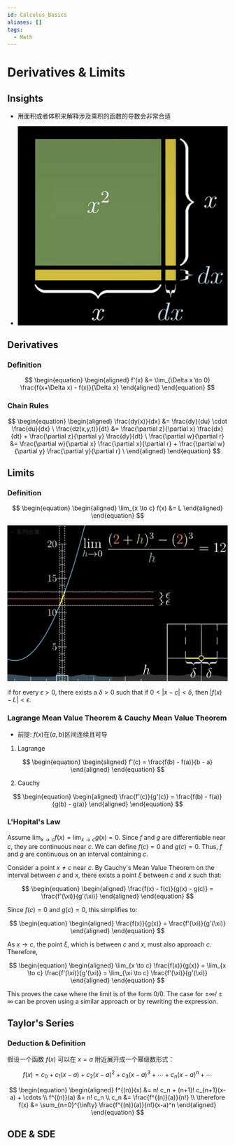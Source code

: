 ```yaml
---
id: Calculus_Basics
aliases: []
tags:
  - Math
---
```


# Derivatives \& Limits

## Insights

- 用面积或者体积来解释涉及乘积的函数的导数会非常合适

- ![显示](imgs/derivative_in_area.png)

## Derivatives

### Definition

$$
\begin{equation}
\begin{aligned}
f'(x) &= \lim_{\Delta x \to 0} \frac{f(x+\Delta x) - f(x)}{\Delta x}
\end{aligned}
\end{equation}
$$

### Chain Rules

$$
\begin{equation}
\begin{aligned}
\frac{dy(x)}{dx} &= \frac{dy}{du} \cdot \frac{du}{dx} \
\frac{dz(x,y,t)}{dt} &= \frac{\partial z}{\partial x} \frac{dx}{dt} + \frac{\partial z}{\partial y} \frac{dy}{dt} \
\frac{\partial w}{\partial r} &= \frac{\partial w}{\partial x} \frac{\partial x}{\partial r} + \frac{\partial w}{\partial y} \frac{\partial y}{\partial r} \
\end{aligned}
\end{equation}
$$

## Limits

### Definition

$$
\begin{equation}
\begin{aligned}
\lim_{x \to c} f(x) &= L
\end{aligned}
\end{equation}
$$

![](imgs/limits_delta_epsilon.png)

if for every $\epsilon > 0$, there exists a $\delta > 0$ such that if $0 < |x - c| < \delta$, then $|f(x) - L| < \epsilon$.

### Lagrange Mean Value Theorem \& Cauchy Mean Value Theorem

- 前提: $f(x)$在$(a,b)$区间连续且可导

1. Lagrange

$$
\begin{equation}
\begin{aligned}
f'(c) = \frac{f(b) - f(a)}{b - a}
\end{aligned}
\end{equation}
$$

2. Cauchy

$$
\begin{equation}
\begin{aligned}
\frac{f'(c)}{g'(c)} = \frac{f(b) - f(a)}{g(b) - g(a)}
\end{aligned}
\end{equation}
$$

### L'Hopital's Law

Assume $\lim_{x \to c} f(x) = \lim_{x \to c} g(x) = 0$. Since $f$ and $g$ are differentiable near $c$, they are continuous near $c$. We can define $f(c) = 0$ and $g(c) = 0$. Thus, $f$ and $g$ are continuous on an interval containing $c$. 

Consider a point $x \neq c$ near $c$. By Cauchy's Mean Value Theorem on the interval between $c$ and $x$, there exists a point $\xi$ between $c$ and $x$ such that:

$$ 
\begin{equation}
\begin{aligned}
\frac{f(x) - f(c)}{g(x) - g(c)} = \frac{f'(\xi)}{g'(\xi)}
\end{aligned}
\end{equation}
$$

Since $f(c) = 0$ and $g(c) = 0$, this simplifies to:

$$ 
\begin{equation}
\begin{aligned}
\frac{f(x)}{g(x)} = \frac{f'(\xi)}{g'(\xi)}
\end{aligned}
\end{equation}
$$

As $x \to c$, the point $\xi$, which is between $c$ and $x$, must also approach $c$. Therefore,

$$ 
\begin{equation}
\begin{aligned}
\lim_{x \to c} \frac{f(x)}{g(x)} = \lim_{x \to c} \frac{f'(\xi)}{g'(\xi)} = \lim_{\xi \to c} \frac{f'(\xi)}{g'(\xi)}
\end{aligned}
\end{equation}
$$

This proves the case where the limit is of the form $0/0$. The case for $\pm \infty / \pm \infty$ can be proven using a similar approach or by rewriting the expression.

## Taylor's Series

### Deduction \& Definition

假设一个函数 $f(x)$ 可以在 $x=a$ 附近展开成一个幂级数形式：

$$
f(x) = c_0 + c_1(x-a) + c_2(x-a)^2 + c_3(x-a)^3 + \cdots + c_n(x-a)^n + \cdots
$$

$$
\begin{equation}
\begin{aligned}
f^{(n)}(x) &= n! c_n + (n+1)! c_{n+1}(x-a) + \cdots \\
f^{(n)}(a) &= n! c_n \\
c_n &= \frac{f^{(n)}(a)}{n!} \\
\therefore f(x) &= \sum_{n=0}^{\infty} \frac{f^{(n)}(a)}{n!}(x-a)^n
\end{aligned}
\end{equation}
$$

## ODE \& SDE


